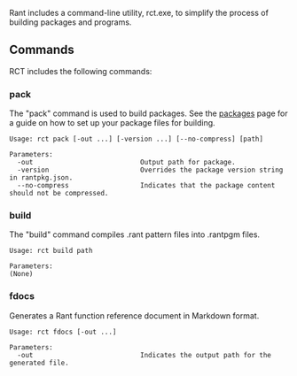 Rant includes a command-line utility, rct.exe, to simplify the process of building packages and programs.

## Commands

RCT includes the following commands:

### pack

The "pack" command is used to build packages. See the [packages](./packages) page for a guide on how to set up your package files for building.

```
Usage: rct pack [-out ...] [-version ...] [--no-compress] [path]

Parameters:
  -out                           Output path for package.
  -version                       Overrides the package version string in rantpkg.json.
  --no-compress                  Indicates that the package content should not be compressed.
```

### build

The "build" command compiles .rant pattern files into .rantpgm files.

```
Usage: rct build path

Parameters:
(None)
```

### fdocs

Generates a Rant function reference document in Markdown format.

```
Usage: rct fdocs [-out ...]

Parameters:
  -out                           Indicates the output path for the generated file.
```